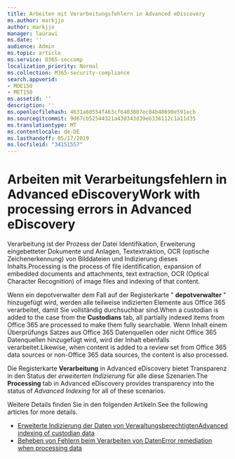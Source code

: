 ```yaml
---
title: Arbeiten mit Verarbeitungsfehlern in Advanced eDiscovery
ms.author: markjjo
author: markjjo
manager: laurawi
ms.date: ''
audience: Admin
ms.topic: article
ms.service: O365-seccomp
localization_priority: Normal
ms.collection: M365-security-compliance
search.appverid:
- MOE150
- MET150
ms.assetid: ''
description: ''
ms.openlocfilehash: 4631a60554f463cf6403807ec04b40690e591ecb
ms.sourcegitcommit: 9d67cb52544321a430343d39eb336112c1a11d35
ms.translationtype: MT
ms.contentlocale: de-DE
ms.lasthandoff: 05/17/2019
ms.locfileid: "34151557"
---
```

# <a name="work-with-processing-errors-in-advanced-ediscovery"></a><span data-ttu-id="fd6cb-102">Arbeiten mit Verarbeitungsfehlern in Advanced eDiscovery</span><span class="sxs-lookup"><span data-stu-id="fd6cb-102">Work with processing errors in Advanced eDiscovery</span></span>

<span data-ttu-id="fd6cb-103">Verarbeitung ist der Prozess der Datei Identifikation, Erweiterung eingebetteter Dokumente und Anlagen, Textextraktion, OCR (optische Zeichenerkennung) von Bilddateien und Indizierung dieses Inhalts.</span><span class="sxs-lookup"><span data-stu-id="fd6cb-103">Processing is the process of file identification, expansion of embedded documents and attachments, text extraction, OCR (Optical Character Recognition) of image files and indexing of that content.</span></span>  

<span data-ttu-id="fd6cb-104">Wenn ein depotverwalter dem Fall auf der Registerkarte " **depotverwalter** " hinzugefügt wird, werden alle teilweise indizierten Elemente aus Office 365 verarbeitet, damit Sie vollständig durchsuchbar sind.</span><span class="sxs-lookup"><span data-stu-id="fd6cb-104">When a custodian is added to the case from the **Custodians** tab, all partially indexed items from Office 365 are processed to make them fully searchable.</span></span>  <span data-ttu-id="fd6cb-105">Wenn Inhalt einem Überprüfungs Satzes aus Office 365 Datenquellen oder nicht Office 365 Datenquellen hinzugefügt wird, wird der Inhalt ebenfalls verarbeitet.</span><span class="sxs-lookup"><span data-stu-id="fd6cb-105">Likewise, when content is added to a review set from Office 365 data sources or non-Office 365 data sources, the content is also processed.</span></span>

<span data-ttu-id="fd6cb-106">Die Registerkarte **Verarbeitung** in Advanced eDiscovery bietet Transparenz in den Status der *erweiterten Indizierung* für alle diese Szenarien.</span><span class="sxs-lookup"><span data-stu-id="fd6cb-106">The **Processing** tab in Advanced eDiscovery provides transparency into the status of *Advanced Indexing* for all of these scenarios.</span></span>

<span data-ttu-id="fd6cb-107">Weitere Details finden Sie in den folgenden Artikeln.</span><span class="sxs-lookup"><span data-stu-id="fd6cb-107">See the following articles for more details.</span></span>

- [<span data-ttu-id="fd6cb-108">Erweiterte Indizierung der Daten von Verwaltungsberechtigten</span><span class="sxs-lookup"><span data-stu-id="fd6cb-108">Advanced indexing of custodian data</span></span>](indexing-custodian-data.md)
- [<span data-ttu-id="fd6cb-109">Beheben von Fehlern beim Verarbeiten von Daten</span><span class="sxs-lookup"><span data-stu-id="fd6cb-109">Error remediation when processing data</span></span>](error-remediation.md)
